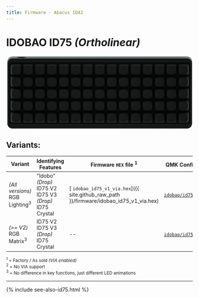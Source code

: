 ```yaml
---
title: Firmware - Abacus ID42
---
```


# IDOBAO ID75 *(Ortholinear)* 

<img src="../assets/img/idobao-id75.png" height="200" width="auto" style="display:block;margin-left:auto;margin-right:auto;">

## Variants:

| Variant | Identifying Features  | Firmware `HEX` file <sup>1</sup> | QMK Config<sup>2</sup> | Source Location |
|---------|-----------------------|----------------------------------|------------------------|:---------------:|
| *(All versions)*<br>RGB Lighting<sup>3</sup> | "Idobo" *(Drop)*<br>ID75 V2<br>ID75 V3 *(Drop)*<br>ID75 Crystal | [<i class="fas fa-microchip"></i> `idobao_id75_v1_via.hex`]({{ site.github_raw_path }}/firmware/idobao_id75_v1_via.hex) | [<i class="fas fa-cog"></i> `idobao/id75/v1`](https://config.qmk.fm/#/idobao/id75/v1/LAYOUT_ortho_5x15) | [QMK]({{ site.github_qmk_path }}/id75/v1) |
| *(&gt;= V2)*<br>RGB Matrix<sup>3</sup> | ID75 V2<br>ID75 V3 *(Drop)*<br>ID75 Crystal | *--* | [<i class="fas fa-cog"></i> `idobao/id75/v2`](https://config.qmk.fm/#/idobao/id75/v2/LAYOUT_ortho_5x15) | [QMK]({{ site.github_qmk_path }}/id75/v2) |

<small class="text-muted"><sup>1</sup> = Factory / As sold *(VIA enabled)*<br>
<sup>2</sup> = <i class="fas fa-exclamation-triangle"></i> No VIA support<br>
<sup>3</sup> = No difference in key functions, just different LED animations</small>

---

{% include see-also-id75.html %}

